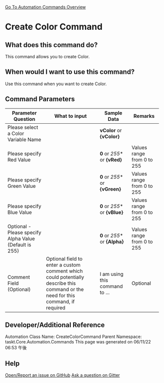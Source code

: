 <!--TITLE: Create Color Command -->
<!-- SUBTITLE: a command in the Color Commands group. -->
[Go To Automation Commands Overview](/automation-commands.md)


# Create Color Command


## What does this command do?
This command allows you to create Color.


## When would I want to use this command?
Use this command when you want to create Color.


## Command Parameters
| Parameter Question   	| What to input  	|  Sample Data 	| Remarks  	|
| ---                    | ---               | ---           | ---       |
|Please select a Color Variable Name||**vColor** or **{vColor}**||
|Please specify Red Value||**0** or *255** or **{vRed}**|Values range from 0 to 255|
|Please specify Green Value||**0** or *255** or **{vGreen}**|Values range from 0 to 255|
|Please specify Blue Value||**0** or *255** or **{vBlue}**|Values range from 0 to 255|
|Optional - Please specify Alpha Value (Default is 255)||**0** or *255** or **{Alpha}**|Values range from 0 to 255|
|Comment Field (Optional)|Optional field to enter a custom comment which could potentially describe this command or the need for this command, if required|I am using this command to ...|Optional|














## Developer/Additional Reference
Automation Class Name: CreateColorCommand
Parent Namespace: taskt.Core.Automation.Commands
This page was generated on 06/11/22 06:53 午後


## Help
[Open/Report an issue on GitHub](https://github.com/saucepleez/taskt/issues/new)
[Ask a question on Gitter](https://gitter.im/taskt-rpa/Lobby)
